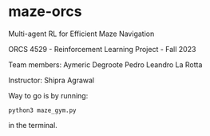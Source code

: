 # maze-orcs

Multi-agent RL for Efficient Maze Navigation


ORCS 4529 - Reinforcement Learning
Project - Fall 2023

Team members:
Aymeric Degroote
Pedro Leandro La Rotta

Instructor: Shipra Agrawal


Way to go is by running:
```
python3 maze_gym.py
```
in the terminal.